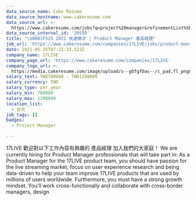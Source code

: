 ```yaml
---
data_source_name: Cake Resume
data_source_hostname: www.cakeresume.com
data_source_url: >-
  https://www.cakeresume.com/jobs?q=project%20manager&refinementList%5Blang_name%5D%5B0%5D=English&refinementList%5Bsalary_type%5D=per_year&range%5Bsalary_range%5D%5Bmin%5D=1000000&page=2
data_source_internal_id: '29550'
title: "\U0001F525 2021 快速徵才 | Product Manager 產品經理"
job_url: 'https://www.cakeresume.com/companies/17LIVE/jobs/product-manager-346960'
date: 2021-05-25T07:21:33.523Z
company_name: 17LIVE
company_page_url: 'https://www.cakeresume.com/companies/17LIVE'
company_logo_url: >-
  https://media.cakeresume.com/image/upload/s--gOfgfDas--/c_pad,fl_png8,h_200,w_200/v1631242029/bepr2auigdsmabtbodig.png
salary_text: TWD700000 - TWD1200000
salary_currency: TWD
salary_type: per_year
salary_min: 700000
salary_max: 1200000
location_list:
  - 台北
job_tags: []
badges:
  - Project Manager

---
```


17LIVE 歡迎對以下工作內容有興趣的 產品經理 加入我們的大家庭！ We are currently hiring for Product Manager professionals that will take part in: As a Product Manager for the 17LIVE product team, you should have passion for the live streaming market, focus on user experience research and being data-driven to help your team improve 17LIVE products that are used by millions of users worldwide. Furthermore, you must have a strong growth mindset. You’ll work cross-functionally and collaborate with cross-border managers, design